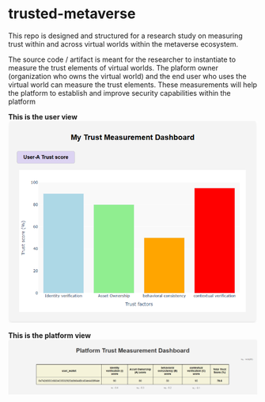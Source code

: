 # trusted-metaverse
This repo is designed and structured for a research study on measuring trust within and across virtual worlds within the metaverse ecosystem.

The source code / artifact is meant for the researcher to instantiate to measure the trust elements of virtual worlds. The plaform owner (organization who owns the virtual world) and the end user who uses the virtual world can measure the trust elements. These measurements will help the platform to establish and improve security capabilities within the platform

**This is the user view**
![img.png](img.png)

**This is the platform view**
![img_2.png](img_2.png)